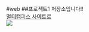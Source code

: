 #web
##프로젝트1 저장소입니다!!<br>
<a href="https://event.multicampus.com/multicampusmain">멀티캠퍼스 사이트로</a>
<br>
<img src="https://event.multicampus.com/backend/images/promotion/PR010151/pc/visual-03.png">
